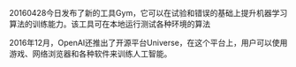 20160428今日发布了新的工具Gym，它可以在试验和错误的基础上提升机器学习算法的训练能力。该工具可在本地运行测试各种环境的算法

2016年12月，OpenAI还推出了开源平台Universe，在这个平台上，用户可以使用游戏、网络浏览器和各种软件来训练人工智能。
